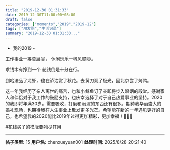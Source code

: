 ```yaml
---
title: "2019-12-30 01:31:33"
date: 2019-12-30T11:00:00+08:00
draft: false
categories: ["moments","2019","2019-12"]
tags: ["朋友圈","生活记录"]
summary: "2019-12-30 01:31:33..."
---
```


- 我的2019 -

工作事业一筹莫展😢，
休闲玩乐一帆风顺😄。

求钱木有挣到一个
花钱倒是十分在行。

到哈法品了龙虾，也在泸沽赏了秋花。去黄刀观了极光，回北京尝了烤鸭。

这一年我经历了亲人离世的痛苦，也和小鲸鱼订了亲即将步入婚姻的殿堂。感谢家人和伴侣对于我工作的鼓励支持，也庆幸选择了对于自己热爱事业的坚持。2020的我即将年满30岁，需要吸收，打磨和沉淀的东西还有很多。期待我华丽盛大的婚礼现场，也期待我在人生事业上散发更多光芒。希望能在新的一年遇见更好的自己，也希望我的2020能比2019年过得更加精彩，更加幸福！🥳🥳🥳

#花钱买了的模版要物尽其用

---

**帖子类型:** 15
**用户名:** chenxueyuan001
**处理时间:** 2025/8/28 20:21:40